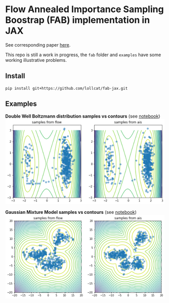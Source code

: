 # Flow Annealed Importance Sampling Boostrap (FAB) implementation in JAX
See corresponding paper [here](https://arxiv.org/abs/2208.01893).

This repo is still a work in progress, the ```fab``` folder and ```examples``` have some working 
illustrative problems.

## Install
```
pip install git+https://github.com/lollcat/fab-jax.git
```

## Examples
**Double Well Boltzmann distribution samples vs contours** (see [notebook](examples_fabjax/double_well.ipynb))
![Double Well samples vs contours](examples_fabjax/images/double_well.png)

**Gaussian Mixture Model samples vs contours** (see [notebook](examples_fabjax/gmm.ipynb))
![Gaussian Mixture Model samples vs contours](examples_fabjax/images/gmm.png)
